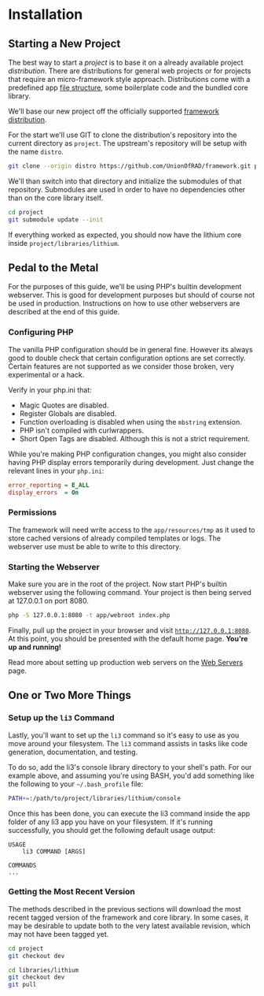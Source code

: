 # Installation

## Starting a New Project

The best way to start a *project* is to base it on a already available project *distribution*. There are distributions for general web projects or for projects that require an micro-framework style approach. 
Distributions come with a predefined app [file structure](../architecture/file-structure.md), some boilerplate code and the bundled core library.

We'll base our new project off the officially supported [framework distribution](https://github.com/UnionOfRAD/framework). 

For the start we'll use GIT to clone the distribution's repository into 
the current directory as `project`. The upstream's repository will be setup
with the name `distro`.

```bash
git clone --origin distro https://github.com/UnionOfRAD/framework.git project
```

We'll than switch into that directory and initialize the submodules of that repository. Submodules are used in order to have no dependencies other than on the core library itself.

```bash
cd project
git submodule update --init
```

If everything worked as expected, you should now have the lithium core inside `project/libraries/lithium`. 

## Pedal to the Metal

For the purposes of this guide, we'll be using PHP's builtin development webserver. This is good for development purposes but should of course not be used in production. Instructions on how to use other
webservers are described at the end of this guide.

### Configuring PHP

The vanilla PHP configuration should be in general fine. However its always good to double check that certain configuration options are set correctly. Certain features 
are not supported as we consider those broken, very experimental or a hack.

Verify in your php.ini that:

- Magic Quotes are disabled.
- Register Globals are disabled.
- Function overloading is disabled when using the `mbstring` extension.
- PHP isn't compiled with curlwrappers.
- Short Open Tags are disabled. Although this is not a strict requirement.

While you're making PHP configuration changes, you might also consider having PHP display errors temporarily during development. Just change the relevant lines in your `php.ini`:

```ini
error_reporting = E_ALL
display_errors  = On
```

### Permissions

The framework will need write access to the `app/resources/tmp` as it used to store cached versions of 
already compiled templates or logs. The webserver use must be able to write to this directory.

### Starting the Webserver

Make sure you are in the root of the project. Now start PHP's builtin webserver using the following command. Your project is then being served at 127.0.0.1 on port 8080. 

```bash
php -S 127.0.0.1:8080 -t app/webroot index.php
```

Finally, pull up the project in your browser and visit [`http://127.0.0.1:8080`](http://127.0.0.1:8080).
At this point, you should be presented with the default home page. **You're up and running!**

<div class="note note-hint">
	Read more about setting up production web servers on the <a href="./web-servers.md">Web Servers</a> page.
</div>

## One or Two More Things

### Setup up the `li3` Command

Lastly, you'll want to set up the `li3` command so it's easy to use as you move around your filesystem. The `li3` command assists in tasks like code generation, documentation, and testing.

To do so, add the li3's console library directory to your shell's path. For our example above, and assuming you're using BASH, you'd add something like the following to your `~/.bash_profile` file:

```bash
PATH+=:/path/to/project/libraries/lithium/console
```

Once this has been done, you can execute the li3 command inside the app folder of any li3 app you have on your filesystem. If it's running successfully, you should get the following default usage output:

```text
USAGE
	li3 COMMAND [ARGS]

COMMANDS
...
```

### Getting the Most Recent Version

The methods described in the previous sections will download the most recent tagged version of
the framework and core library. In some cases, it may be desirable to update both to the very
latest available revision, which may not have been tagged yet.

```bash
cd project
git checkout dev

cd libraries/lithium
git checkout dev
git pull
```


